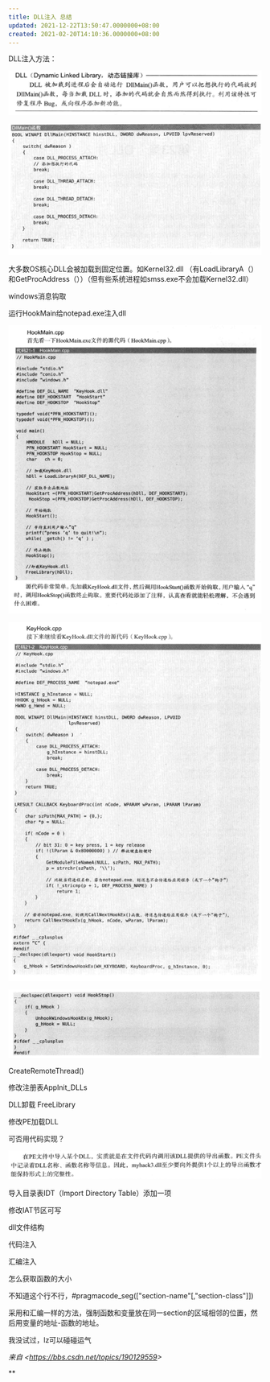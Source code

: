 ```yaml
---
title: DLL注入 总结
updated: 2021-12-22T13:50:47.0000000+08:00
created: 2021-02-20T14:10:36.0000000+08:00
---
```


DLL注入方法：

![image1](../../../resources/image1-62.png)

![image2](../../../resources/image2-36.png)

大多数OS核心DLL会被加载到固定位置。如Kernel32.dll （有LoadLibraryA（）和GetProcAddress（））（但有些系统进程如smss.exe不会加载Kernel32.dll）

windows消息钩取

运行HookMain给notepad.exe注入dll

![image3](../../../resources/image3-23.png)

![image4](../../../resources/image4-20.png)

![image5](../../../resources/image5-16.png)

CreateRemoteThread()

修改注册表AppInit_DLLs

DLL卸载 FreeLibrary

修改PE加载DLL

可否用代码实现？

![image6](../../../resources/image6-13.png)

导入目录表IDT（Import Directory Table）添加一项

修改IAT节区可写

dll文件结构

代码注入

汇编注入

怎么获取函数的大小

不知道这个行不行，#pragmacode_seg(\["section-name"\[,"section-class"\]\])

采用和汇编一样的方法，强制函数和变量放在同一section的区域相邻的位置，然后用变量的地址-函数的地址。

我没试过，lz可以碰碰运气

*来自 \<<https://bbs.csdn.net/topics/190129559>\>*

**
